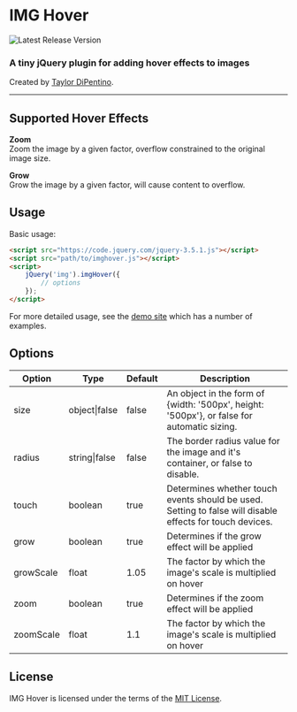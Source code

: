 # IMG Hover

![Latest Release Version](https://img.shields.io/badge/Latest-v0.0.1-blue "Latest Release Version")

### A tiny jQuery plugin for adding hover effects to images

Created by [Taylor DiPentino](https://github.com/taylordipentino).

---

## Supported Hover Effects

**Zoom**  
Zoom the image by a given factor, overflow constrained to the original image size.

**Grow**  
Grow the image by a given factor, will cause content to overflow.

## Usage
Basic usage:  

```html
<script src="https://code.jquery.com/jquery-3.5.1.js"></script>
<script src="path/to/imghover.js"></script>
<script>
    jQuery('img').imgHover({
        // options
    });
</script>
```

For more detailed usage, see the [demo site](https://taylordipentino.github.io/imghover/) which has a number of examples. 

## Options
<table>
    <thead>
        <tr>
            <th>Option</th>
            <th>Type</th>
            <th>Default</th>
            <th>Description</th>
        </tr>
    </thead>
    <tbody>
        <tr>
            <td>size</td>
            <td>object|false</td>
            <td>false</td>
            <td>
                An object in the form of {width: '500px', height: '500px'}, or false for automatic sizing.
            </td>
        </tr>
        <tr>
            <td>radius</td>
            <td>string|false</td>
            <td>false</td>
            <td>The border radius value for the image and it's container, or false to disable.</td>
        </tr>
        <tr>
            <td>touch</td>
            <td>boolean</td>
            <td>true</td>
            <td>Determines whether touch events should be used. Setting to false will disable effects for touch devices.</td>
        </tr>
        <tr>
            <td>grow</td>
            <td>boolean</td>
            <td>true</td>
            <td>Determines if the grow effect will be applied</td>
        </tr>
        <tr>
            <td>growScale</td>
            <td>float</td>
            <td>1.05</td>
            <td>The factor by which the image's scale is multiplied on hover</td>
        </tr>
        <tr>
            <td>zoom</td>
            <td>boolean</td>
            <td>true</td>
            <td>Determines if the zoom effect will be applied</td>
        </tr>
        <tr>
            <td>zoomScale</td>
            <td>float</td>
            <td>1.1</td>
            <td>The factor by which the image's scale is multiplied on hover</td>
        </tr>
    </tbody>
</table>

## License
IMG Hover is licensed under the terms of the [MIT License](https://opensource.org/licenses/MIT).

